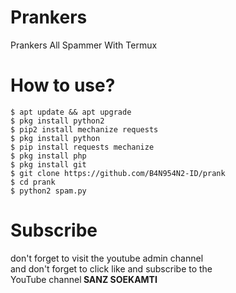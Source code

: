 # Prankers 
Prankers All Spammer With Termux

# How to use?

```
$ apt update && apt upgrade
$ pkg install python2
$ pip2 install mechanize requests
$ pkg install python
$ pip install requests mechanize
$ pkg install php
$ pkg install git
$ git clone https://github.com/B4N954N2-ID/prank
$ cd prank
$ python2 spam.py
```

# Subscribe
don't forget to visit the youtube admin channel<br> 
and don't forget to click like and subscribe to the<br>
YouTube channel<b> SANZ SOEKAMTI

